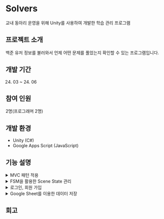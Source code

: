 # Solvers
교내 동아리 운영을 위해 Unity를 사용하여 개발한 학습 관리 프로그램

## 프로젝트 소개
백준 유저 정보를 불러와서 언제 어떤 문제를 풀었는지 확인할 수 있는 프로그램입니다.

## 개발 기간
24. 03 ~ 24. 06

## 참여 인원
2명(프로그래머 2명)

## 개발 환경
* Unity (C#)
* Google Apps Script (JavaScript)

## 기능 설명

<details>
	<summary>MVC 패턴 적용</summary>
    
   내용을 적어주세요.
   
</details>

<details>
	<summary>FSM을 활용한 Scene State 관리</summary>
    
   내용을 적어주세요.
   
</details>

<details>
	<summary>로그인, 회원 가입</summary>
    
   내용을 적어주세요.
   
</details>

<details>
	<summary>Google Sheet를 이용한 데이터 저장</summary>
    
   트리거 내용 넣기
   
</details>

## 회고
